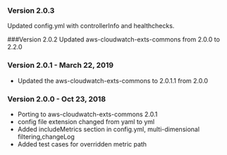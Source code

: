 ### Version 2.0.3
Updated config.yml with controllerInfo and healthchecks. 

###Version 2.0.2
Updated aws-cloudwatch-exts-commons from 2.0.0 to 2.2.0

### Version 2.0.1 - March 22, 2019
* Updated the aws-cloudwatch-exts-commons to 2.0.1.1 from 2.0.0

### Version 2.0.0 - Oct 23, 2018
* Porting to aws-cloudwatch-exts-commons 2.0.1
* config file extension changed from yaml to yml
* Added includeMetrics section in config.yml, multi-dimensional filtering,changeLog
* Added test cases for overridden metric path

